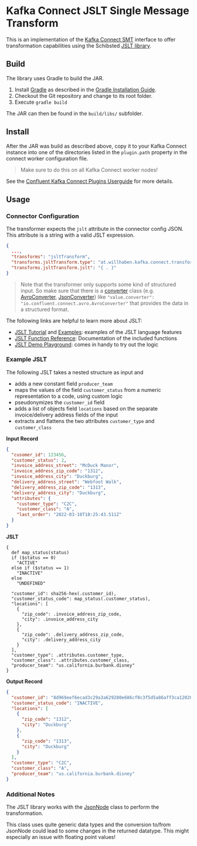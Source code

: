 # Kafka Connect JSLT Single Message Transform

This is an implementation of the [Kafka Connect SMT](https://docs.confluent.io/platform/current/connect/transforms/overview.html) interface 
to offer transformation capabilities using the Schibsted [JSLT library](https://github.com/schibsted/jslt).

## Build

The library uses Gradle to build the JAR.

1. Install [Gradle](https://gradle.org/) as described in
   the [Gradle Installation Guide](https://docs.gradle.org/current/userguide/installation.html).
2. Checkout the Git repository and change to its root folder.
3. Execute `gradle build`

The JAR can then be found in the `build/libs/` subfolder.

## Install

After the JAR was build as described above, copy it to your Kafka Connect instance into one of the directories listed in
the `plugin.path` property in the connect worker configuration file.
> Make sure to do this on all Kafka Connect worker nodes!

See the [Confluent Kafka Connect Plugins Userguide](https://docs.confluent.io/home/connect/self-managed/userguide.html#installing-kconnect-plugins) for more details.

## Usage

### Connector Configuration

The transformer expects the `jslt` attribute in the connector config JSON. This attribute is a string with a valid JSLT
expression.

```json
{
  ...,
  "transforms": "jsltTransform",
  "transforms.jsltTransform.type": "at.willhaben.kafka.connect.transforms.jslt.JsltTransform$Value",
  "transforms.jsltTransform.jslt": "{ . }"
}
```

> Note that the transformer only supports some kind of structured input. So make sure that there is a [converter](https://www.confluent.io/blog/kafka-connect-deep-dive-converters-serialization-explained/) class (e.g. [AvroConverter](https://www.confluent.io/hub/confluentinc/kafka-connect-avro-converter), [JsonConverter](https://www.confluent.io/hub/confluentinc/kafka-connect-json-schema-converter)) like `"value.converter": "io.confluent.connect.avro.AvroConverter"` that provides the data in a structured format.

The following links are helpful to learn more about JSLT:

* [JSLT Tutorial](https://github.com/schibsted/jslt/blob/master/tutorial.md)
  and [Examples](https://github.com/schibsted/jslt/blob/master/examples/README.md): examples of the JSLT language
  features
* [JSLT Function Reference](https://github.com/schibsted/jslt/blob/master/functions.md): Documentation of the included
  functions
* [JSLT Demo Playground](https://www.garshol.priv.no/jslt-demo): comes in handy to try out the logic

### Example JSLT

The following JSLT takes a nested structure as input and

* adds a new constant field `producer_team`
* maps the values of the field `customer_status` from a numeric representation to a code, using custom logic
* pseudonymizes the `customer_id` field
* adds a list of objects field `locations` based on the separate invoice/delivery address fields of the input
* extracts and flattens the two attributes `customer_type` and `customer_class`

**Input Record**

```json
{
  "cusomer_id": 123456,
  "customer_status": 2,
  "invoice_address_street": "McDuck Manor",
  "invoice_address_zip_code": "1312",
  "invoice_address_city": "Duckburg",
  "delivery_address_street": "Webfoot Walk",
  "delivery_address_zip_code": "1313",
  "delivery_address_city": "Duckburg",
  "attributes": {
    "customer_type": "C2C",
    "customer_class": "A",
    "last_order": "2022-03-10T18:25:43.511Z"
  }
}
```

**JSLT**

```
{
  def map_status(status)
  if ($status == 0)
    "ACTIVE"
  else if ($status == 1)
    "INACTIVE"
  else
    "UNDEFINED"

  "customer_id": sha256-hex(.customer_id),
  "customer_status_code": map_status(.customer_status),
  "locations": [
    {
      "zip_code": .invoice_address_zip_code,
      "city": .invoice_address_city
    },
    {
      "zip_code": .delivery_address_zip_code,
      "city": .delivery_address_city
    }
  ],
  "customer_type": .attributes.customer_type,
  "customer_class": .attributes.customer_class,
  "producer_team": "us.california.burbank.disney"
}
```

**Output Record**

```json
{
  "customer_id": "8d969eef6ecad3c29a3a629280e686cf0c3f5d5a86aff3ca12020c923adc6c92",
  "customer_status_code": "INACTIVE",
  "locations": [
    {
      "zip_code": "1312",
      "city": "Duckburg"
    },
    {
      "zip_code": "1313",
      "city": "Duckburg"
    }
  ],
  "customer_type": "C2C",
  "customer_class": "A",
  "producer_team": "us.california.burbank.disney"
}
```

### Additional Notes

The JSLT library works with
the [JsonNode](https://fasterxml.github.io/jackson-databind/javadoc/2.8/com/fasterxml/jackson/databind/JsonNode.html)
class to perform the transformation.

This class uses quite generic data types and the conversion to/from JsonNode could lead to some changes in the returned
datatype. This might especially an issue with floating point values!
